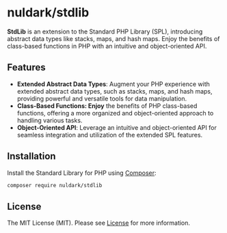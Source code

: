 # nuldark/stdlib

**StdLib** is an extension to the Standard PHP Library (SPL), introducing abstract data types like
stacks, maps, and hash maps. Enjoy the benefits of class-based functions in PHP with an intuitive and object-oriented API.

## Features
- **Extended Abstract Data Types**: Augment your PHP experience with extended abstract data types, such as stacks, maps, and hash maps, providing powerful and versatile tools for data manipulation.
- **Class-Based Functions: Enjoy** the benefits of PHP class-based functions, offering a more organized and object-oriented approach to handling various tasks.
- **Object-Oriented API**: Leverage an intuitive and object-oriented API for seamless integration and utilization of the extended SPL features.

## Installation

Install the Standard Library for PHP using [Composer](https://getcomposer.org/):

```bash
composer require nuldark/stdlib
```

## License

The MIT License (MIT). Please see [License](LICENSE.md) for more information.

